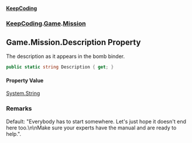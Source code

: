 #### [KeepCoding](index.md 'index')
### [KeepCoding](KeepCoding.md 'KeepCoding').[Game](Game.md 'KeepCoding.Game').[Mission](Game.Mission.md 'KeepCoding.Game.Mission')
## Game.Mission.Description Property
The description as it appears in the bomb binder.  
```csharp
public static string Description { get; }
```
#### Property Value
[System.String](https://docs.microsoft.com/en-us/dotnet/api/System.String 'System.String')
### Remarks
Default: "Everybody has to start somewhere. Let's just hope it doesn't end here too.\n\nMake sure your experts have the manual and are ready to help.".  
